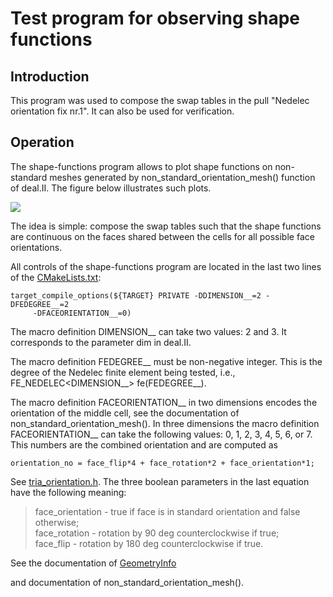 <h1>Test program for observing shape functions</h1>

<h2> Introduction </h2>

This program was used to compose the swap tables in the pull "Nedelec orientation
fix nr.1". It can also be used for verification.

<h2> Operation </h2>

The shape-functions program allows to plot shape functions on non-standard meshes
generated by non_standard_orientation_mesh() function of deal.II.
The figure below illustrates such plots.

![][fig-shape-finctions]

The idea is simple: compose the swap tables such that the shape functions are continuous on the 
faces shared between the cells for all possible face orientations.

All controls of the shape-functions program are located in the last two lines of the 
[CMakeLists.txt](https://github.com/cembooks/toolbox/blob/main/shape-functions/CMakeLists.txt):

    target_compile_options(${TARGET} PRIVATE -DDIMENSION__=2 -DFEDEGREE__=2
         -DFACEORIENTATION__=0)

The macro definition DIMENSION__ can take two values: 2 and 3.  It corresponds to the parameter dim
in deal.II.

The macro definition FEDEGREE__ must be non-negative integer. This is the degree of the Nedelec
finite element being tested, i.e., FE_NEDELEC<DIMENSION__> fe(FEDEGREE__).

The macro definition FACEORIENTATION__ in two dimensions encodes the orientation of the middle cell,
see the documentation of non_standard_orientation_mesh(). In three dimensions the macro definition
FACEORIENTATION__ can take the following values: 0, 1, 2, 3, 4, 5, 6, or 7. This numbers are
the combined orientation and are computed as

    orientation_no = face_flip*4 + face_rotation*2 + face_orientation*1;

See
[tria_orientation.h](https://github.com/dealii/dealii/blob/master/include/deal.II/grid/tria_orientation.h).
The three boolean parameters in the last equation have the following meaning:

>face_orientation - true if face is in standard orientation and false otherwise;  
>face_rotation - rotation by 90 deg counterclockwise if true;  
>face_flip - rotation by 180 deg counterclockwise if true.  

See the documentation of
[GeometryInfo<dim>](https://dealii.org/current/doxygen/deal.II/structGeometryInfo.html)

and documentation of non_standard_orientation_mesh().

[fig-shape-finctions]: doc/fugure.svg

